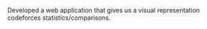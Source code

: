 Developed a web application that gives us a visual representation codeforces statistics/comparisons.

